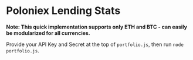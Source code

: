 # Poloniex Lending Stats

__Note: This quick implementation supports only ETH and BTC - can easily be modularized for all currencies.__

Provide your API Key and Secret at the top of `portfolio.js`, then run `node portfolio.js`.